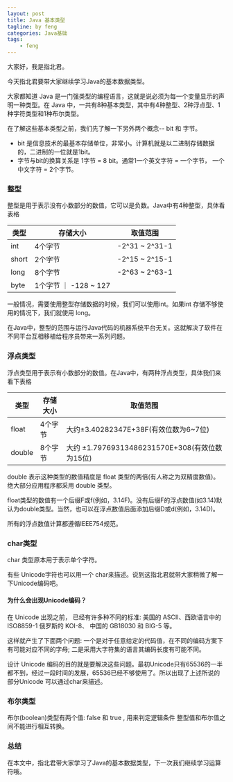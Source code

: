 ```yaml
---
layout: post
title: Java 基本类型
tagline: by feng
categories: Java基础
tags: 
    - feng
---
```


大家好，我是指北君。

今天指北君要带大家继续学习Java的基本数据类型。

大家都知道 Java 是一门强类型的编程语言，这就是说必须为每一个变量显示的声明一种类型。在 Java 中，一共有8种基本类型，其中有4种整型、2种浮点型、1种字符类型和1种布尔类型。

<!--more-->
在了解这些基本类型之前，我们先了解一下另外两个概念-- bit 和 字节。

- bit 是信息技术的最基本存储单位，非常小。计算机就是以二进制存储数据的，二进制的一位就是1bit。
- 字节与bit的换算关系是 1字节 = 8 bit。通常1一个英文字符 = 一个字节， 一个中文字符 = 2个字节。

### 整型

整型是用于表示没有小数部分的数值，它可以是负数。Java中有4种整型，具体看表格

|类型|存储大小|取值范围|
|---|---|---|
| int | 4个字节 |-2^31 ~ 2^31-1 |
| short | 2个字节 | -2^15 ~ 2^15-1 |
| long | 8个字节 | -2^63 ~ 2^63-1 |
| byte | 1个字节 ｜ -128 ~ 127 |

一般情况，需要使用整型存储数据的时候，我们可以使用int。如果int 存储不够使用的情况下，我们就使用 long。

在Java中，整型的范围与运行Java代码的机器系统平台无关。这就解决了软件在不同平台互相移植给程序员带来一系列问题。

### 浮点类型

浮点类型用于表示有小数部分的数值。在Java中，有两种浮点类型，具体我们来看下表格

|类型|存储大小|取值范围|
|---|---|---|
| float | 4个字节 |大约±3.40282347E+38F(有效位数为6~7位) |
| double | 8个字节 | 大约 ±1.79769313486231570E+308(有效位数为15位) |

double 表示这种类型的数值精度是 float 类型的两倍(有人称之为双精度数值)。 绝大部分应用程序都采用 double 类型。

float类型的数值有一个后缀F或f(例如，3.14F)。没有后缀F的浮点数值(如3.14)默认为double类型。当然，也可以在浮点数值后面添加后缀D或d(例如，3.14D)。

所有的浮点数值计算都遵循IEEE754规范。

### char类型

char 类型原本用于表示单个字符。

有些 Unicode字符也可以用一个 char来描述。说到这指北君就带大家稍微了解一下Unicode编码吧。

#### 为什么会出现Unicode编码？

在 Unicode 出现之前， 已经有许多种不同的标准: 美国的 ASCII、西欧语言中的 ISO8859-1 俄罗斯的 KOI-8、 中国的 GB18030 和 BIG-5 等。

这样就产生了下面两个问题: 一个是对于任意给定的代码值，在不同的编码方案下有可能对应不同的字母; 二是采用大字符集的语言其编码长度有可能不同。

设计 Unicode 编码的目的就是要解决这些问题。最初Unicode只有65536的一半都不到，经过一段时间的发展，65536已经不够使用了。所以出现了上述所说的部分Unicode 可以通过char来描述。

### 布尔类型

布尔(boolean)类型有两个值: false 和 true , 用来判定逻辑条件 整型值和布尔值之间不能进行相互转换。

### 总结

在本文中，指北君带大家学习了Java的基本数据类型，下一次我们继续学习运算符哦。

